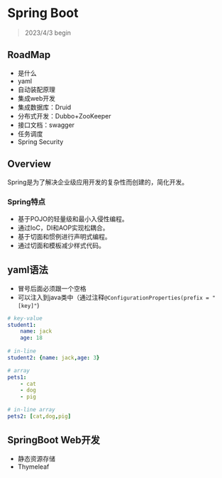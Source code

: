 # Spring Boot

> 2023/4/3 begin

## RoadMap

- 是什么
- yaml
- 自动装配原理
- 集成web开发
- 集成数据库：Druid
- 分布式开发：Dubbo+ZooKeeper
- 接口文档：swagger
- 任务调度
- Spring Security



## Overview

Spring是为了解决企业级应用开发的复杂性而创建的，简化开发。

### Spring特点

- 基于POJO的轻量级和最小入侵性编程。
- 通过IoC，DI和AOP实现松耦合。
- 基于切面和惯例进行声明式编程。
- 通过切面和模板减少样式代码。



## yaml语法

- 冒号后面必须跟一个空格
- 可以注入到java类中（通过注释`@ConfigurationProperties(prefix = "[key]"`)

```yaml
# key-value
student1:
	name: jack
	age: 18
	
# in-line
student2: {name: jack,age: 3}

# array
pets1:
	- cat
	- dog
	- pig

# in-line array
pets2: [cat,dog,pig]
```



## SpringBoot Web开发

- 静态资源存储
- Thymeleaf

